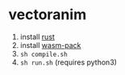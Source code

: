 # vectoranim

1. install [rust](https://www.rust-lang.org/tools/install)
2. install [wasm-pack](https://rustwasm.github.io/wasm-pack/installer/)
3. `sh compile.sh`
4. `sh run.sh` (requires python3)
